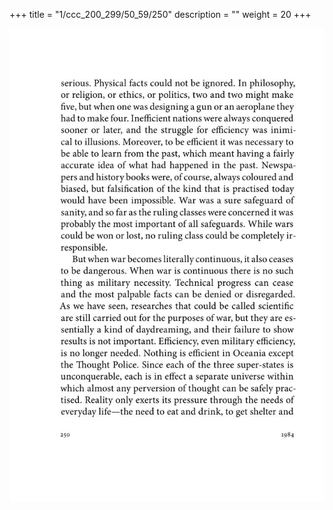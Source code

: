 +++
title = "1/ccc_200_299/50_59/250"
description = ""
weight = 20
+++

<img class="center-fit-jpg" src="/jpg_/out_jpg_1984__250.jpg" ></img>

